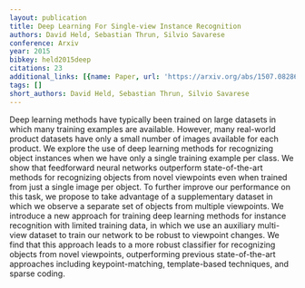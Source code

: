 ```yaml
---
layout: publication
title: Deep Learning For Single-view Instance Recognition
authors: David Held, Sebastian Thrun, Silvio Savarese
conference: Arxiv
year: 2015
bibkey: held2015deep
citations: 23
additional_links: [{name: Paper, url: 'https://arxiv.org/abs/1507.08286'}]
tags: []
short_authors: David Held, Sebastian Thrun, Silvio Savarese
---
```

Deep learning methods have typically been trained on large datasets in which
many training examples are available. However, many real-world product datasets
have only a small number of images available for each product. We explore the
use of deep learning methods for recognizing object instances when we have only
a single training example per class. We show that feedforward neural networks
outperform state-of-the-art methods for recognizing objects from novel
viewpoints even when trained from just a single image per object. To further
improve our performance on this task, we propose to take advantage of a
supplementary dataset in which we observe a separate set of objects from
multiple viewpoints. We introduce a new approach for training deep learning
methods for instance recognition with limited training data, in which we use an
auxiliary multi-view dataset to train our network to be robust to viewpoint
changes. We find that this approach leads to a more robust classifier for
recognizing objects from novel viewpoints, outperforming previous
state-of-the-art approaches including keypoint-matching, template-based
techniques, and sparse coding.